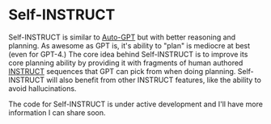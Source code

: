 # Self-INSTRUCT
Self-INSTRUCT is similar to [Auto-GPT](https://github.com/Significant-Gravitas/Auto-GPT) but with better reasoning and planning. As awesome as GPT is, it's ability to "plan" is mediocre at best (even for GPT-4.) The core idea behind Self-INSTRUCT is to improve its core planning ability by providing it with fragments of human authored [INSTRUCT](https://medium.com/@ickman/instruct-making-llms-do-anything-you-want-ff4259d4b91) sequences that GPT can pick from when doing planning. Self-INSTRUCT will also benefit from other INSTRUCT features, like the ability to avoid hallucinations.

The code for Self-INSTRUCT is under active development and I'll have more information I can share soon.
